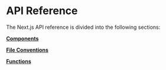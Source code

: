 # API Reference

The Next.js API reference is divided into the following sections:

[**Components**](API%20Reference%201b2aeacbb29981b49541e0b503086b06/Components%201b2aeacbb299815e9312f80be23ff577.md)

[**File Conventions**](API%20Reference%201b2aeacbb29981b49541e0b503086b06/File%20Conventions%201b2aeacbb299812c88f8e00d1cf75fef.md)

[**Functions**](API%20Reference%201b2aeacbb29981b49541e0b503086b06/Functions%201b2aeacbb29981229225f3c72f80d029.md)